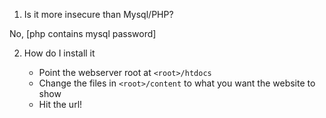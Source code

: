 1. Is it more insecure than Mysql/PHP?

No, [php contains mysql password]

2. How do I install it

	* Point the webserver root at `<root>/htdocs`
	* Change the files in `<root>/content` to what you want the website to show
	* Hit the url!